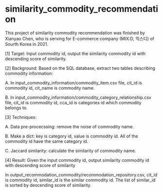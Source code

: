 # similarity_commodity_recommendation
 This project of similarity commodity recommendation was finished by Xianyao Chen, who is serving for E-commerce company (MIX:D,  믹스디) of Sourth Korea in 2021.
 
 [1] Target: Input commodity id, output the similarity commodity id with descending score of similarity.
 
 [2] Background: Based on the SQL database, extract two tables describing commodity information:
 
 A. In input_commodity_information/commodity_item.csv file, cit_id is commodity id, cit_name is commodity name.
 
 B. In input_commodity_information/commodity_category_relationship.csv file, cit_id is commodity id, cca_id is categories id which commodity belongs to.
 
 [3] Techniques:
 
 A. Data pre-procecssing: remove the noise of commodity name.
 
 B. Make a dict: key is category id, value is commodity id. All of the commodity id have the same category id.
 
 C. Jaccard similarity: calculate the similarity of commodity name. 
 
 [4] Result: Given the input commodity id, output similarity commodity id with descending score of similarity  
 
 In output_recommodation_commodity/recommodation_repository.csv, cit_id is commodity id, similar_id is the similar commodity id. The list of similar_id is sorted by descending score of similarity.
 
